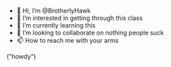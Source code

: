 - 👋 Hi, I’m @BrotherlyHawk
- 👀 I’m interested in getting through this class
- 🌱 I’m currently learning this
- 💞️ I’m looking to collaborate on nothing people suck
- 📫 How to reach me with your arms

<!---
BrotherlyHawk/BrotherlyHawk is a ✨ special ✨ repository because its `README.md` (this file) appears on your GitHub profile.
You can click the Preview link to take a look at your changes.
--->("howdy")
